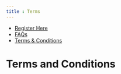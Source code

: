 ```yaml
---
title : Terms 
---
```


<link rel = "stylesheet" href = "style/intro.css">

<div class="nav_bar" markdown="1">
<div class="menu" markdown="1">

* [Register Here](https://goo.gl/forms/YeDk8IqOeDLKQOtB2)
* [FAQs](/FAQ.md)
* [Terms & Conditions](/Terms.md)

</div>
</div>

# Terms and Conditions
